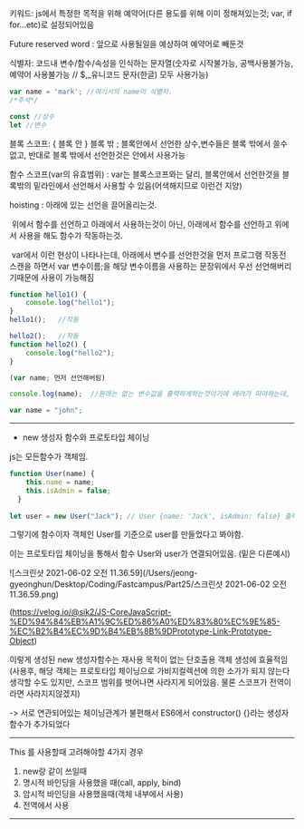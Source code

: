 키워드: js에서 특정한 목적을 위해 예약어(다른 용도를 위해 이미 정해져있는것; var, if for...etc)로 설정되어있음

Future reserved word : 앞으로 사용될일을 예상하여 예약어로 빼둔것

식별자: 코드내 변수/함수/속성을 인식하는 문자열(숫자로 시작불가능, 공백사용불가능, 예약어 사용불가능 // $,_유니코드 문자(한글) 모두 사용가능)

```js
var name = 'mark'; //여기서의 name이 식별자.
/*주석*/

const //상수
let //변수
```



블록 스코프: { 블록 안 } 블록 밖 ; 블록안에서 선언한 상수,변수들은 블록 밖에서 쓸수없고, 반대로 블록 밖에서 선언한것은 안에서 사용가능

함수 스코프(var의 유효범위) : var는 블록스코프와는 달리, 블록안에서 선언한것을 블록밖의 밑라인에서 선언해서 사용할 수 있음(어색해지므로 이런건 지양)



hoisting : 아래에 있는 선언을 끌어올리는것.

​	위에서 함수를 선언하고 아래에서 사용하는것이 아닌, 아래에서 함수를 선언하고 위에서 사용을 해도 함수가 작동하는것.

​	var에서 이런 현상이 나타나는데, 아래에서 변수를 선언한것을 먼저 프로그램 작동전 스캔을 하면서 var 변수이름;을  해당 변수이름을 사용하는 문장위에서 우선 선언해버리기때문에 사용이 가능해짐

```js
function hello1() {
	console.log("hello1");
}
hello1();	//작동

hello2();	//작동
function hello2() {
	console.log("hello2");
}

(var name; 먼저 선언해버림)

console.log(name);	//원래는 없는 변수값을 출력하게하는것이기에 에러가 떠야하는데, undefined가 출력된다. 변수자체는 위에서 선언하기때문

var name = "john";


```

<hr>

+ new 생성자 함수와 프로토타입 체이닝

js는 모든함수가 객체임.

```js
function User(name) {
    this.name = name;
    this.isAdmin = false;
  }
  
let user = new User("Jack"); // User {name: 'Jack', isAdmin: false} 출력
```

그렇기에 함수이자 객체인 User를 기준으로 user를 만들었다고 봐야함.



이는 프로토타입 체이닝을 통해서 함수 User와 user가 연결되어있음. (밑은 다른예시)

![스크린샷 2021-06-02 오전 11.36.59](/Users/jeong-gyeonghun/Desktop/Coding/Fastcampus/Part25/스크린샷 2021-06-02 오전 11.36.59.png)

(https://velog.io/@sik2/JS-CoreJavaScript-%ED%94%84%EB%A1%9C%ED%86%A0%ED%83%80%EC%9E%85-%EC%B2%B4%EC%9D%B4%EB%8B%9DPrototype-Link-Prototype-Object)

이렇게 생성된 new 생성자함수는 재사용 목적이 없는 단호출용 객체 생성에 효율적임 (사용후, 해당 객체는 프로토타입 체이닝으로 가비지컬렉션에 의한 소가가 되지 않는다 생각할 수도 있지만, 스코프 범위를 벗어나면 사라지게 되어있음. 물론 스코프가 전역이라면 사라지지않겠지)

-> 서로 연관되어있는 체이닝관계가 불편해서 ES6에서 constructor() {}라는 생성자 함수가 추가되었다

<hr>

This 를 사용할때 고려해야할 4가지 경우

1. new랑 같이 쓰일때
2. 명시적 바인딩을 사용했을 때(call, apply, bind)
3. 암시적 바인딩을 사용했을때(객체 내부에서 사용)
4. 전역에서 사용

<hr>

